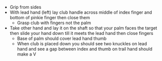 - Grip from sides
- With lead hand (left) lay club handle across middle of index finger and bottom of pinkie finger then close them
	- Grasp club with fingers not the palm
- Take other hand and lay it on the shaft so that your palm faces the target then slide your hand down till it meets the lead hand then close fingers
	- Base of palm should cover lead hand thumb
	- When club is placed down you should see two knuckles on lead hand and see a gap between index and thumb on trail hand should make a V